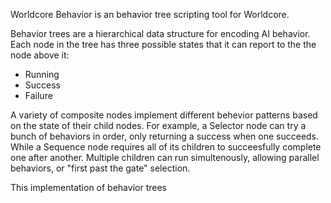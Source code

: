 Worldcore Behavior is an behavior tree scripting tool for Worldcore.

Behavior trees are a hierarchical data structure for encoding AI behavior. Each
node in the tree has three possible states that it can report to the the node above it:

* Running
* Success
* Failure

A variety of composite nodes implement different behevior patterns based on the state
of their child nodes. For example, a Selector node can try a bunch of behaviors in
order, only returning a success when one succeeds. While a Sequence node requires all
of its children to succeesfully complete one after another. Multiple children
can run simultenously, allowing parallel behaviors, or "first past the gate" selection.

This implementation of behavior trees


